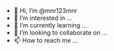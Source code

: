 - 👋 Hi, I’m @mnr123mnr
- 👀 I’m interested in ...
- 🌱 I’m currently learning ...
- 💞️ I’m looking to collaborate on ...
- 📫 How to reach me ...

<!---
mnr123mnr/mnr123mnr is a ✨ special ✨ repository because its `README.md` (this file) appears on your GitHub profile.
You can click the Preview link to take a look at your changes.
--->
